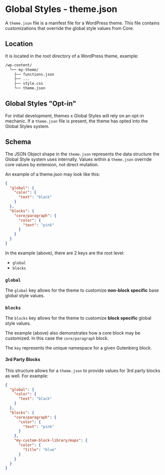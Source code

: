 # Global Styles - theme.json

A `theme.json` file is a manifest file for a WordPress theme. This file contains customizations that override the global style values from Core.

## Location

It is located in the root directory of a WordPress theme, example:

```sh
/wp-content/
  └── my-theme/
    ├── functions.json
    ├── ...
    ├── style.css
    └── theme.json
```

## Global Styles "Opt-in"

For initial development, themes x Global Styles will rely on an opt-in mechanic. If a `theme.json` file is present, the theme has opted into the Global Styles system.

## Schema

The JSON Object shape in the `theme.json` represents the data structure the Global Style system uses internally. Values within a `theme.json` override core values by extension, not direct mutation.

An example of a theme.json may look like this:

```json
{
  "global": {
    "color": {
      "text": "black"
    }
  },
  "blocks": {
    "core/paragraph": {
      "color": {
        "text": "pink"
      }
    }
  }
}
```

In the example (above), there are 2 keys are the root level:

- `global`
- `blocks`

### `global`

The `global` key allows for the theme to customize **non-block specific** base global style values.

### `blocks`

The `blocks` key allows for the theme to customize **block specific** global style values.

The example (above) also demonstrates how a core block may be customized. In this case the `core/paragraph` block.

The `key` represents the unique namespace for a given Gutenberg block.

#### 3rd Party Blocks

This structure allows for a `theme.json` to provide values for 3rd party blocks as well. For example:

```json
{
  "global": {
    "color": {
      "text": "black"
    }
  },
  "blocks": {
    "core/paragraph": {
      "color": {
        "text": "pink"
      }
    },
    "my-custom-block-library/maps": {
      "color": {
        "title": "blue"
      }
    }
  }
}
```
